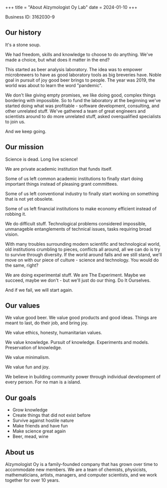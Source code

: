 +++
title = "About Alzymologist Oy Lab"
date = 2024-01-10
+++

Business ID: 3162030-9

## Our history

It's a stone soup.

We had freedom, skills and knowledge to choose to do anything. We've made a choice, but what does it matter in the end?

This started as beer analysis laboratory. The idea was to empower microbrewers to have as good laboratory tools as big breveries have. Noble goal in pursuit of joy good beer brings to people. The year was 2019, the world was about to learn the word "pandemic".

We don't like giving empty promises, we like doing good, complex things bordering with impossible. So to fund the laboratory at the beginning we've started doing what was profitable - software development, consulting, and other unrelated stuff. We've gathered a team of great engineers and scientists around to do more unrelated stuff, asked overqualified specialists to join us.

And we keep going.

## Our mission

Science is dead. Long live science!

We are private academic institution that funds itself.

Some of us left common academic institutions to finally start doing important things instead of pleasing grant committees.

Some of us left conventional industry to finally start working on something that is not yet obsolete.

Some of us left financial institutions to make economy efficient instead of robbing it.

We do difficult stuff. Technological problems considered impossible, unmanageble entanglements of technical issues, tasks requiring broad vision.

With many troubles surrounding modern scientific and technological world, old institutions crumbling to pieces, conflicts all around, all we can do is try to survive through diversity. If the world around falls and we still stand, we'll move on with our piece of culture - science and technology. You would do the same, right?

We are doing experimental stuff. We are The Experiment. Maybe we succeed, maybe we don't - but we'll just do our thing. Do It Ourselves.

And if we fail, we will start again.

## Our values

We value good beer. We value good products and good ideas. Things are meant to last, do their job, and bring joy.

We value ethics, honesty, humanitarian values.

We value knowledge. Pursuit of knowledge. Experiments and models. Preservation of knowledge.

We value minimalism.

We value fun and joy.

We believe in building community power through individual development of every person. For no man is a island.

## Our goals

* Grow knowledge
* Create things that did not exist before
* Survive against hostile nature
* Make friends and have fun
* Make science great again
* Beer, mead, wine

## About us

Alzymologist Oy is a family-founded company that has grown over time to accommodate new members. We are a team of chemists, physicists, mathematicians, artists, managers, and computer scientists, and we work together for over 10 years.


